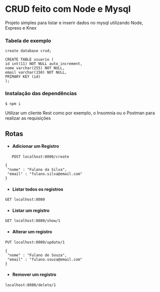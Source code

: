 # CRUD feito com Node e Mysql

Projeto simples para listar e inserir dados no mysql utilizando Node, Express e Knex

### Tabela de exemplo

```
create database crud;

CREATE TABLE usuario (
id int(11) NOT NULL auto_increment,
nome varchar(255) NOT NULL,
email varchar(150) NOT NULL,
PRIMARY KEY (id)
);
```

### Instalação das dependências

```sh
$ npm i

```

Utilizar um cliente Rest como por exemplo, o Insomnia ou o Postman para realizar as requisições

## Rotas
- #### Adicionar um Registro
```
   POST localhost:8080/create 
```
```
{
 "nome" : "Fulano da Silva",
 "email" : "fulano.silva@email.com"	
}
```

- ####  Listar todos os registros
```
GET localhost:8080
```

- ####  Listar um registro
```
GET localhost:8080/show/1
```
- #### Alterar um registro
```
PUT localhost:8080/update/1
```
```
{ 
 "nome" : "Fulano de Souza",
 "email" : "fulano.souza@email.com"	
}
```
- #### Remover um registro
```
localhost:8080/delete/1
```
